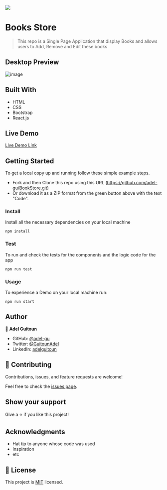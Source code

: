 ![](https://img.shields.io/badge/Microverse-blueviolet)

# Books Store

> This repo is a Single Page Application that display Books and allows users to Add, Remove and Edit these books 

## Desktop Preview
![image](https://user-images.githubusercontent.com/68030297/201489721-9cf6edc8-3ee9-481a-b7ea-317c9236b4f0.png)

## Built With

- HTML
- CSS
- Bootstrap
- React.js

## Live Demo 

[Live Demo Link](https://livedemo.com)

## Getting Started
To get a local copy up and running follow these simple example steps.

- Fork and then Clone this repo using this URL (https://github.com/adel-gu/BookStore.git) 
- Or download it as a ZIP format from the green button above with the text "Code".

### Install
Install all the necessary dependencies on your local machine
```
npm install
```
### Test
To run and check the tests for the components and the logic code for the app
```
npm run test
```
### Usage
To experience a Demo on your local machine run:
```
npm run start
```

## Author

👤 **Adel Guitoun**

- GitHub: [@adel-gu](https://github.com/adel-gu)
- Twitter: [@GuitounAdel](https://twitter.com/@GuitounAdel)
- LinkedIn: [adelguitoun](https://linkedin.com/in/adelguitoun)


## 🤝 Contributing

Contributions, issues, and feature requests are welcome!

Feel free to check the [issues page](../../issues/).

## Show your support

Give a ⭐️ if you like this project!

## Acknowledgments

- Hat tip to anyone whose code was used
- Inspiration
- etc

## 📝 License

This project is [MIT](./LICENSE) licensed.
